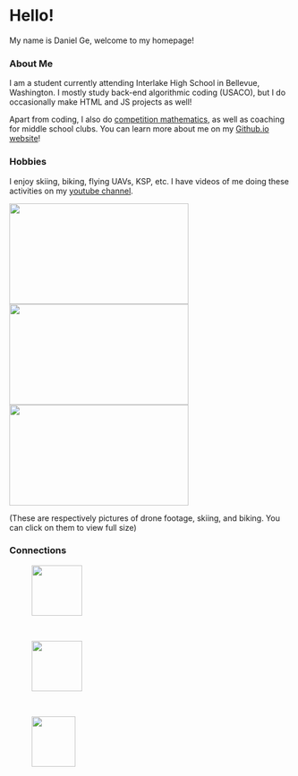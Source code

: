 # Hello!

My name is Daniel Ge, welcome to my homepage! 

### About Me
I am a student currently attending Interlake High School in Bellevue, Washington. I mostly study back-end algorithmic coding (USACO), but I do occasionally make HTML and JS projects as well!

Apart from coding, I also do [competition mathematics](https://artofproblemsolving.com/community/user/421556), as well as coaching for middle school clubs. You can learn more about me on my [Github.io website](https://denialriver8810.github.io/)!

### Hobbies
I enjoy skiing, biking, flying UAVs, KSP, etc. I have videos of me doing these activities on my [youtube channel](https://www.youtube.com/channel/UCn0-0NrbLV_EdIIn2WWQ4uw). 

<img src="https://github.com/DenialRiver8810/DenialRiver8810/assets/52391257/41330cbd-cd87-448e-b336-5d18211344f4" style="width:320px; height:180px">  
<img src="https://github.com/DenialRiver8810/DenialRiver8810/assets/52391257/677261f6-bc15-4820-ad25-fbf8b8c7636c" style="width:320px; height:180px">  
<img src="https://github.com/DenialRiver8810/DenialRiver8810/assets/52391257/bded1c08-0df8-4bb8-8cab-a7c963c25cc1" style="width:320px; height:180px">

(These are respectively pictures of drone footage, skiing, and biking. You can click on them to view full size)

### Connections
<a href="https://www.youtube.com/channel/UCn0-0NrbLV_EdIIn2WWQ4uw">
  <figure>
    <img src="https://denialriver8810.github.io/images/YouTube-Mark.jpg" style="width:90px;height:90px;">
  </figure>
</a>
&nbsp;&nbsp;&nbsp;&nbsp;&nbsp;&nbsp;&nbsp
<a href="https://discordapp.com/users/701556544462127124/">
  <figure>
    <img src="https://denialriver8810.github.io/images/Discord-Mark.webp" style="width:90px;height:90px;">
  </figure>
</a>
&nbsp;&nbsp;&nbsp;&nbsp;&nbsp;&nbsp;&nbsp
<a href="https://artofproblemsolving.com/community/user/421556">
  <figure>
    <img src="https://denialriver8810.github.io/images/Aops-Mark.png" style="width:78px;height:90px;">
  </figure>
</a>
